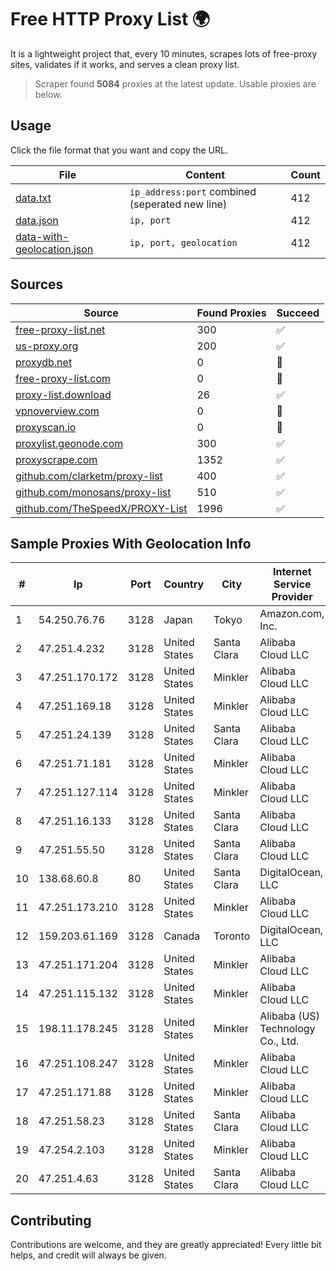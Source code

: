 
# Free HTTP Proxy List 🌍

It is a lightweight project that, every 10 minutes, scrapes lots of free-proxy sites, validates if it works, and serves a clean proxy list.


> Scraper found **5084** proxies at the latest update. Usable proxies are below.

## Usage

Click the file format that you want and copy the URL.


|File|Content|Count|
|----|-------|-----|
|[data.txt](https://raw.githubusercontent.com/themiralay/Proxy-List-World/master/data.txt)|`ip_address:port` combined (seperated new line)|412|
|[data.json](https://raw.githubusercontent.com/themiralay/Proxy-List-World/master/data.json)|`ip, port`|412|
|[data-with-geolocation.json](https://raw.githubusercontent.com/themiralay/Proxy-List-World/master/data-with-geolocation.json)|`ip, port, geolocation`|412|

## Sources

|Source|Found Proxies|Succeed|
|------|-------------|-------|
|[free-proxy-list.net](https://free-proxy-list.net)|300|✅|
|[us-proxy.org](https://www.us-proxy.org)|200|✅|
|[proxydb.net](http://proxydb.net)|0|🚫|
|[free-proxy-list.com](https://free-proxy-list.com/?page=&port=&type%5B%5D=http&type%5B%5D=https&up_time=0&search=Search)|0|🚫|
|[proxy-list.download](https://www.proxy-list.download/HTTP)|26|✅|
|[vpnoverview.com](https://vpnoverview.com/privacy/anonymous-browsing/free-proxy-servers)|0|🚫|
|[proxyscan.io](https://www.proxyscan.io)|0|🚫|
|[proxylist.geonode.com](https://proxylist.geonode.com/api/proxy-list?limit=300&page=1&sort_by=lastChecked&sort_type=desc&protocols=http,https)|300|✅|
|[proxyscrape.com](https://api.proxyscrape.com/v2/?request=displayproxies&protocol=http&timeout=10000&country=all&ssl=all&anonymity=all)|1352|✅|
|[github.com/clarketm/proxy-list](https://raw.githubusercontent.com/clarketm/proxy-list/master/proxy-list-raw.txt)|400|✅|
|[github.com/monosans/proxy-list](https://raw.githubusercontent.com/monosans/proxy-list/main/proxies/http.txt)|510|✅|
|[github.com/TheSpeedX/PROXY-List](https://raw.githubusercontent.com/TheSpeedX/PROXY-List/master/http.txt)|1996|✅|


## Sample Proxies With Geolocation Info

|#|Ip|Port|Country|City|Internet Service Provider|
|-|--|----|-------|----|-------------------------|
|1|54.250.76.76|3128|Japan|Tokyo|Amazon.com, Inc.|
|2|47.251.4.232|3128|United States|Santa Clara|Alibaba Cloud LLC|
|3|47.251.170.172|3128|United States|Minkler|Alibaba Cloud LLC|
|4|47.251.169.18|3128|United States|Minkler|Alibaba Cloud LLC|
|5|47.251.24.139|3128|United States|Santa Clara|Alibaba Cloud LLC|
|6|47.251.71.181|3128|United States|Minkler|Alibaba Cloud LLC|
|7|47.251.127.114|3128|United States|Minkler|Alibaba Cloud LLC|
|8|47.251.16.133|3128|United States|Santa Clara|Alibaba Cloud LLC|
|9|47.251.55.50|3128|United States|Santa Clara|Alibaba Cloud LLC|
|10|138.68.60.8|80|United States|Santa Clara|DigitalOcean, LLC|
|11|47.251.173.210|3128|United States|Minkler|Alibaba Cloud LLC|
|12|159.203.61.169|3128|Canada|Toronto|DigitalOcean, LLC|
|13|47.251.171.204|3128|United States|Minkler|Alibaba Cloud LLC|
|14|47.251.115.132|3128|United States|Minkler|Alibaba Cloud LLC|
|15|198.11.178.245|3128|United States|Minkler|Alibaba (US) Technology Co., Ltd.|
|16|47.251.108.247|3128|United States|Minkler|Alibaba Cloud LLC|
|17|47.251.171.88|3128|United States|Minkler|Alibaba Cloud LLC|
|18|47.251.58.23|3128|United States|Santa Clara|Alibaba Cloud LLC|
|19|47.254.2.103|3128|United States|Minkler|Alibaba Cloud LLC|
|20|47.251.4.63|3128|United States|Santa Clara|Alibaba Cloud LLC|



## Contributing

Contributions are welcome, and they are greatly appreciated! Every
little bit helps, and credit will always be given.

